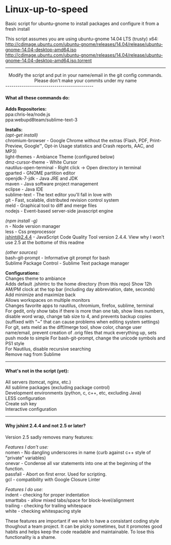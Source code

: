 Linux-up-to-speed
=================

Basic script for ubuntu-gnome to install packages and configure it from a fresh install

This script assumes you are using ubuntu-gnome 14.04 LTS (trusty) x64:  
http://cdimage.ubuntu.com/ubuntu-gnome/releases/14.04/release/ubuntu-gnome-14.04-desktop-amd64.iso  
http://cdimage.ubuntu.com/ubuntu-gnome/releases/14.04/release/ubuntu-gnome-14.04-desktop-amd64.iso.torrent

-------------------------------------------
<div align="center">Modify the script and put in your name/email in the git config commands.<br />
Please don't make your commits under my name</div>
-------------------------------------------

#### What all these commands do:
**Adds Repositories:**  
ppa:chris-lea/node.js  
ppa:webupd8team/sublime-text-3  

**Installs:**  
*(apt-get install)*  
chromium-browser - Google Chrome without the extras (Flash, PDF, Print-Preview, Google™, Opt-in Usage statistics and Crash reports, AAC, and MP3)  
light-themes - Ambiance Theme (configured below)  
dmz-cursor-theme - White Cursor  
nautilus-open-terminal - Right click -> Open directory in terminal  
gparted - GNOME partition editor  
openjdk-7-jdk - Java JRE and JDK  
maven - Java software project management  
eclipse - Java IDE  
sublime-text - The text editor you'll fall in love with  
git - Fast, scalable, distributed revision control system  
meld - Graphical tool to diff and merge files  
nodejs - Event-based server-side javascript engine

*(npm install -g)*  
n - Node version manager  
less - Css preprocessor  
jshint@2.4.4 - JavaScript Code Quality Tool version 2.4.4. View why I won't use 2.5 at the bottome of this readme

*(other sources)*  
bash-git-prompt - Informative git prompt for bash  
Sublime Package Control - Sublime Text package manager

**Configurations:**  
Changes theme to ambiance  
Adds default .jshintrc to the home directory (from this repo)
Show 12h AM/PM clock at the top bar (including day abbreviation, date, seconds)  
Add minimize and maximize back  
Allows workspaces on multiple monitors  
Changes favorite apps to nautilus, chromium, firefox, sublime, terminal  
For gedit, only show tabs if there is more than one tab, show lines numbers, disable word wrap, change tab size to 4, and prevents backup copies (suffixed with "~" that can cause problems when editing system settings)  
For git, sets meld as the diff/merge tool, show color, change user name/email, prevent creation of .orig files that muck everything up, sets push mode to simple
For bash-git-prompt, change the unicode symbols and PS1 style  
For Nautilus, disable recursive searching  
Remove nag from Sublime  

-------------------------------------------
#### What's not in the script (yet):
All servers (tomcat, nginx, etc.)  
All sublime packages (excluding package control)  
Development environments (python, c, c++, etc, excluding Java)  
LESS configuration  
Create ssh key  
Interactive configuration  

-------------------------------------------
#### Why jshint 2.4.4 and not 2.5 or later?
Version 2.5 sadly removes many features:  

*Features I don't use:*  
nomen - No dangling underscores in name (curb against c++ style of "private" variables)  
onevar - Condense all var statements into one at the beginning of the function.  
passfail - Abort on first error. Used for scripting.  
gcl - compatibility with Google Closure Linter  

*Features I do use:*  
indent - checking for proper indentation  
smarttabs - allow mixed tabs/space for block-level/alignment  
trailing - checking for trailing whitespace  
white - checking whitespacing style  

These features are important if we wish to have a consistant coding style thoughout a team project. It can be picky sometimes, but it promotes good habits and helps keep the code readable and maintainable. To lose this functionality is a shame.